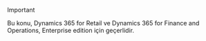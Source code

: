 > [!IMPORTANT]
> Bu konu, Dynamics 365 for Retail ve Dynamics 365 for Finance and Operations, Enterprise edition için geçerlidir.
